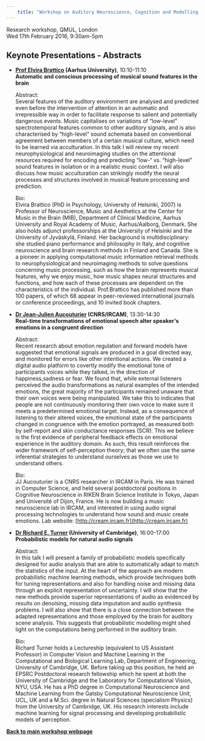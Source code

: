 ```yaml
---
    title: "Workshop on Auditory Neuroscience, Cognition and Modelling 2016"
---
```

  
Research workshop, QMUL, London  
Wed 17th February 2016, 9:30am-5pm  
  

## Keynote Presentations - Abstracts


*   **[Prof Elvira Brattico](http://pure.au.dk/portal/en/persons/elvira-brattico%28a3b2de17-4a92-4c08-8022-785886ff63df%29.html) (Aarhus University)**, 10:10-11:10  
    **Automatic and conscious processing of musical sound features in the brain**  
      
    Abstract:  
    Several features of the auditory environment are analysed and predicted even before the intervention of attention in an automatic and irrepressible way in order to facilitate response to salient and potentially dangerous events. Music capitalises on variations of “low-level” spectrotemporal features common to other auditory signals, and is also characterised by “high-level” sound schemata based on conventional agreement between members of a certain musical culture, which need to be learned via acculturation. In this talk I will review my recent neurophysiological and neuroimaging studies on the attentional resources required for encoding and predicting “low-“ vs. “high-level” sound features in isolation or in a realistic music context. I will also discuss how music acculturation can strikingly modify the neural processes and structures involved in musical feature processing and prediction.  
      
    Bio:  
    Elvira Brattico (PhD in Psychology, University of Helsinki, 2007) is Professor of Neuroscience, Music and Aesthetics at the Center for Music in the Brain (MIB), Department of Clinical Medicine, Aarhus University and Royal Academy of Music, Aarhus/Aalborg, Denmark. She also holds adjunct professorships at the University of Helsinki and the University of Jyväskylä, Finland. Her background is multidisciplinary: she studied piano performance and philosophy in Italy, and cognitive neuroscience and brain research methods in Finland and Canada. She is a pioneer in applying computational music information retrieval methods to neurophysiological and neuroimaging methods to solve questions concerning music processing, such as how the brain represents musical features, why we enjoy music, how music shapes neural structures and functions, and how each of these processes are dependent on the characteristics of the individual. Prof.Brattico has published more than 100 papers, of which 68 appear in peer-reviewed international journals or conference proceedings, and 10 invited book chapters.  
      
    
*   **[Dr Jean-Julien Aucouturier](http://cream.ircam.fr) (CNRS/IRCAM)**, 13:30-14:30  
    **Real-time transformations of emotional speech alter speaker's emotions in a congruent direction**  
      
    Abstract:  
    Recent research about emotion regulation and forward models have suggested that emotional signals are produced in a goal directed way, and monitored for errors like other intentional actions. We created a digital audio platform to covertly modify the emotional tone of participants voices while they talked, in the direction of happiness,sadness or fear. We found that, while external listeners perceived the audio transformations as natural examples of the intended emotions, the great majority of the participants remained unaware that their own voices were being manipulated. We take this to indicates that people are not continuously monitoring their own voice to make sure it meets a predetermined emotional target. Instead, as a consequence of listening to their altered voices, the emotional state of the participants changed in congruence with the emotion portrayed, as measured both by self-report and skin conductance responses (SCR). This we believe is the first evidence of peripheral feedback effects on emotional experience in the auditory domain. As such, this result reinforces the wider framework of self-perception theory; that we often use the same inferential strategies to understand ourselves as those we use to understand others.  
      
    Bio:  
    JJ Aucouturier is a CNRS researcher in IRCAM in Paris. He was trained in Computer Science, and held several postdoctoral positions in Cognitive Neuroscience in RIKEN Brain Science Institute in Tokyo, Japan and Université of Dijon, France. He is now building a music neuroscience lab in IRCAM, and interested in using audio signal processing technologies to understand how sound and music create emotions. Lab website: [http://cream.ircam.fr](http://cream.ircam.fr)  
      
    
*   **[Dr Richard E. Turner](http://cbl.eng.cam.ac.uk/Public/Turner/Turner) (University of Cambridge)**, 16:00-17:00  
    **Probabilistic models for natural audio signals**  
      
    Abstract:  
    In this talk I will present a family of probabilistic models specifically designed for audio analysis that are able to automatically adapt to match the statistics of the input. At the heart of the approach are modern probabilistic machine learning methods, which provide techniques both for tuning representations and also for handling noise and missing data through an explicit representation of uncertainty. I will show that the new methods provide superior representations of audio as evidenced by results on denoising, missing data imputation and audio synthesis problems. I will also show that there is a close connection between the adapted representations and those employed by the brain for auditory scene analysis. This suggests that probabilistic modelling might shed light on the computations being performed in the auditory brain.  
      
    Bio:  
    Richard Turner holds a Lectureship (equivalent to US Assistant Professor) in Computer Vision and Machine Learning in the Computational and Biological Learning Lab, Department of Engineering, University of Cambridge, UK. Before taking up this position, he held an EPSRC Postdoctoral research fellowship which he spent at both the University of Cambridge and the Laboratory for Computational Vision, NYU, USA. He has a PhD degree in Computational Neuroscience and Machine Learning from the Gatsby Computational Neuroscience Unit, UCL, UK and a M.Sci. degree in Natural Sciences (specialism Physics) from the University of Cambridge, UK. His research interests include machine learning for signal processing and developing probabilistic models of perception.  
      
**[Back to main workshop webpage](../WACNM)**
